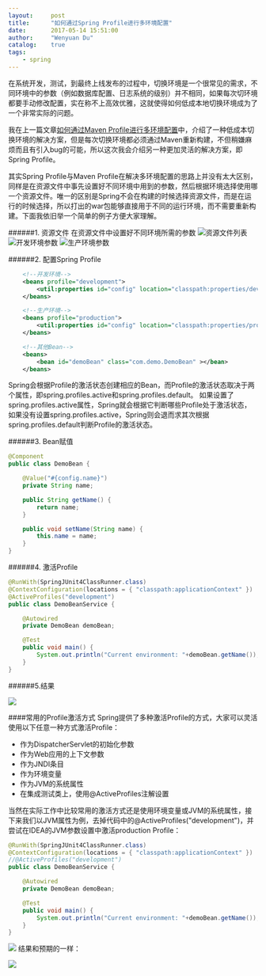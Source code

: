 ```yaml
---
layout:     post
title:      "如何通过Spring Profile进行多环境配置"
date:       2017-05-14 15:51:00
author:     "Wenyuan Du"
catalog: 	true
tags:
    - spring
---
```


在系统开发，测试，到最终上线发布的过程中，切换环境是一个很常见的需求，不同环境中的参数（例如数据库配置、日志系统的级别）并不相同，如果每次切环境都要手动修改配置，实在称不上高效优雅，这就使得如何低成本地切换环境成为了一个非常实际的问题。

我在上一篇文章[如何通过Maven Profile进行多环境配置](http://www.jianshu.com/p/ef38238e2258)中，介绍了一种低成本切换环境的解决方案，但是每次切换环境都必须通过Maven重新构建，不但稍嫌麻烦而且有引入bug的可能，所以这次我会介绍另一种更加灵活的解决方案，即Spring Profile。

其实Spring Profile与Maven Profile在解决多环境配置的思路上并没有太大区别，同样是在资源文件中事先设置好不同环境中用到的参数，然后根据环境选择使用哪一个资源文件。唯一的区别是Spring不会在构建的时候选择资源文件，而是在运行的时候选择，所以打出的war包能够直接用于不同的运行环境，而不需要重新构建。下面我依旧举一个简单的例子方便大家理解。

######1. 资源文件
在资源文件中设置好不同环境所需的参数
![资源文件列表](http://upload-images.jianshu.io/upload_images/3478473-bdd88be9e87042f8.png?imageMogr2/auto-orient/strip%7CimageView2/2/w/1240)
![开发环境参数](http://upload-images.jianshu.io/upload_images/3478473-f2adfc8d51e5a4fd.png?imageMogr2/auto-orient/strip%7CimageView2/2/w/1240)
![生产环境参数](http://upload-images.jianshu.io/upload_images/3478473-8930d0fc77813954.png?imageMogr2/auto-orient/strip%7CimageView2/2/w/1240)

######2. 配置Spring Profile
```xml
    <!--开发环境-->
    <beans profile="development">
        <util:properties id="config" location="classpath:properties/development/properties"/>
    </beans>

    <!--生产环境-->
    <beans profile="production">
        <util:properties id="config" location="classpath:properties/production/properties"/>
    </beans>

    <!--其他Bean-->
    <beans>
        <bean id="demoBean" class="com.demo.DemoBean" ></bean>
    </beans>
```
Spring会根据Profile的激活状态创建相应的Bean，而Profile的激活状态取决于两个属性，即spring.profiles.active和spring.profiles.default。
如果设置了spring.profiles.active属性，Spring就会根据它判断哪些Profile处于激活状态，如果没有设置spring.profiles.active，Spring则会退而求其次根据spring.profiles.default判断Profile的激活状态。

######3. Bean赋值
```java
@Component
public class DemoBean {

    @Value("#{config.name}")
    private String name;

    public String getName() {
        return name;
    }

    public void setName(String name) {
        this.name = name;
    }
}

```

######4. 激活Profile
```java
@RunWith(SpringJUnit4ClassRunner.class)
@ContextConfiguration(locations = { "classpath:applicationContext" })
@ActiveProfiles("development")
public class DemoBeanService {

    @Autowired
    private DemoBean demoBean;

    @Test
    public void main() {
        System.out.println("Current environment: "+demoBean.getName());
    }
}
```

######5.结果

![](http://upload-images.jianshu.io/upload_images/3478473-8ad1ae09a54cb465.png?imageMogr2/auto-orient/strip%7CimageView2/2/w/1240)


####常用的Profile激活方式
Spring提供了多种激活Profile的方式，大家可以灵活使用以下任意一种方式激活Profile：
- 作为DispatcherServlet的初始化参数
- 作为Web应用的上下文参数
- 作为JNDI条目
- 作为环境变量
- 作为JVM的系统属性
- 在集成测试类上，使用@ActiveProfiles注解设置

当然在实际工作中比较常用的激活方式还是使用环境变量或JVM的系统属性，接下来我们以JVM属性为例，去掉代码中的@ActiveProfiles("development")，并尝试在IDEA的JVM参数设置中激活production Profile：
```java
@RunWith(SpringJUnit4ClassRunner.class)
@ContextConfiguration(locations = { "classpath:applicationContext" })
//@ActiveProfiles("development")
public class DemoBeanService {

    @Autowired
    private DemoBean demoBean;

    @Test
    public void main() {
        System.out.println("Current environment: "+demoBean.getName());
    }
}
```

![](http://upload-images.jianshu.io/upload_images/3478473-13ef6680fffe46db.png?imageMogr2/auto-orient/strip%7CimageView2/2/w/1240)
结果和预期的一样：


![](http://upload-images.jianshu.io/upload_images/3478473-7102e3f9ddf5aea5.png?imageMogr2/auto-orient/strip%7CimageView2/2/w/1240)
